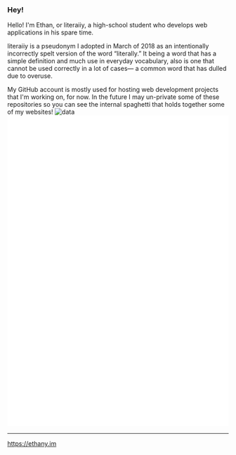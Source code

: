 ### Hey!

Hello! I'm Ethan, or literaiiy, a high-school student who develops web applications in his spare time.

literaiiy is a pseudonym I adopted in March of 2018 as an intentionally incorrectly spelt version of the word “literally.” It being a word that has a simple definition and much use in everyday vocabulary, also is one that cannot be used correctly in a lot of cases— a common word that has dulled due to overuse.

My GitHub account is mostly used for hosting web development projects that I'm working on, for now. In the future I may un-private some of these repositories so you can see the internal spaghetti that holds together some of my websites!
![data](https://cr-ss-service.azurewebsites.net/api/ScreenShot?widget=summary&username=literaiiy)
![Metrics](/github-metrics.svg)

---

https://ethany.im

